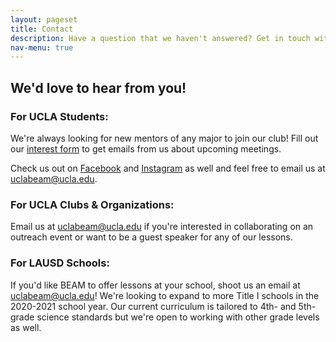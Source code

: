```yaml
---
layout: pageset
title: Contact
description: Have a question that we haven't answered? Get in touch with us!
nav-menu: true
---
```


## We'd love to hear from you!

### For UCLA Students:

We're always looking for new mentors of any major to join our club!
Fill out our [interest form]({{site.interest_form}}) to get emails from us about upcoming meetings.

Check us out on [Facebook]({{site.socials.Facebook}}) and [Instagram]({{site.socials.Instagram}}) as well and feel free to email us at <a href="mailto:uclabeam@ucla.edu">uclabeam@ucla.edu</a>.

### For UCLA Clubs & Organizations:

Email us at <a href="mailto:uclabeam@ucla.edu">uclabeam@ucla.edu</a> if you're interested in collaborating on an outreach event or want to be a guest speaker for any of our lessons.

### For LAUSD Schools:

If you'd like BEAM to offer lessons at your school, shoot us an email at <a href="mailto:uclabeam@ucla.edu">uclabeam@ucla.edu</a>! We're looking to expand to more Title I schools in the 2020-2021 school year. Our current curriculum is tailored to 4th- and 5th-grade science standards but we're open to working with other grade levels as well.
